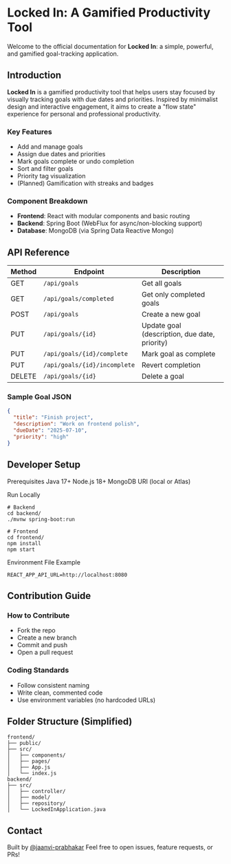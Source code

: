 # Locked In: A Gamified Productivity Tool

Welcome to the official documentation for **Locked In**: a simple, powerful, and gamified goal-tracking application.

## Introduction

**Locked In** is a gamified productivity tool that helps users stay focused by visually tracking goals with due dates and priorities. Inspired by minimalist design and interactive engagement, it aims to create a "flow state" experience for personal and professional productivity.

### Key Features
- Add and manage goals
- Assign due dates and priorities
- Mark goals complete or undo completion
- Sort and filter goals
- Priority tag visualization
- (Planned) Gamification with streaks and badges

### Component Breakdown
- **Frontend**: React with modular components and basic routing
- **Backend**: Spring Boot (WebFlux for async/non-blocking support)
- **Database**: MongoDB (via Spring Data Reactive Mongo)

## API Reference

| Method | Endpoint | Description |
|--------|----------|-------------|
| GET    | `/api/goals` | Get all goals |
| GET    | `/api/goals/completed` | Get only completed goals |
| POST   | `/api/goals` | Create a new goal |
| PUT    | `/api/goals/{id}` | Update goal (description, due date, priority) |
| PUT    | `/api/goals/{id}/complete` | Mark goal as complete |
| PUT    | `/api/goals/{id}/incomplete` | Revert completion |
| DELETE | `/api/goals/{id}` | Delete a goal |

### Sample Goal JSON
```json
{
  "title": "Finish project",
  "description": "Work on frontend polish",
  "dueDate": "2025-07-10",
  "priority": "high"
}
```

## Developer Setup
Prerequisites
Java 17+
Node.js 18+
MongoDB URI (local or Atlas)

Run Locally

```
# Backend
cd backend/
./mvnw spring-boot:run

# Frontend
cd frontend/
npm install
npm start
```

Environment File Example
```
REACT_APP_API_URL=http://localhost:8080
```

## Contribution Guide
### How to Contribute
* Fork the repo
* Create a new branch
* Commit and push
* Open a pull request

### Coding Standards
* Follow consistent naming
* Write clean, commented code
* Use environment variables (no hardcoded URLs)

## Folder Structure (Simplified)
```
frontend/
├── public/
├── src/
│   ├── components/
│   ├── pages/
│   ├── App.js
│   └── index.js
backend/
├── src/
│   ├── controller/
│   ├── model/
│   ├── repository/
│   └── LockedInApplication.java
```

## Contact
Built by [@jaanvi-prabhakar](https://github.com/jaanviprabhakar)
Feel free to open issues, feature requests, or PRs!
